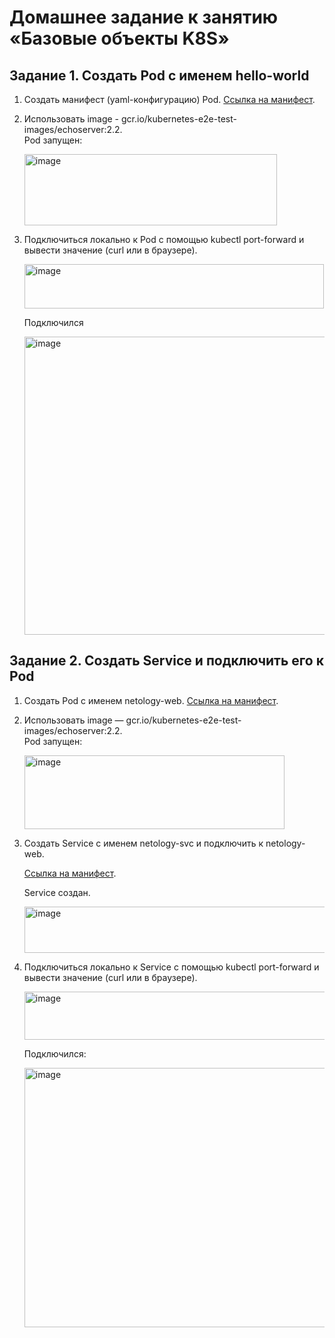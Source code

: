 # Домашнее задание к занятию «Базовые объекты K8S»


## Задание 1. Создать Pod с именем hello-world
1. Создать манифест (yaml-конфигурацию) Pod.
   [Ссылка на манифест](https://github.com/vladmgb/kuber-1.2/blob/main/pod1.yaml).
2. Использовать image - gcr.io/kubernetes-e2e-test-images/echoserver:2.2.\
   Pod запущен:
    
   <img width="404" height="114" alt="image" src="https://github.com/user-attachments/assets/0c20bbe5-d77f-4c0f-a09e-20fc8be3ec4e" />

3. Подключиться локально к Pod с помощью kubectl port-forward и вывести значение (curl или в браузере).

   <img width="479" height="71" alt="image" src="https://github.com/user-attachments/assets/8540b41a-7a20-40a9-80e2-a0666319fc15" />

    Подключился

   <img width="505" height="477" alt="image" src="https://github.com/user-attachments/assets/2dc679b7-4436-4c8d-9d98-c7c2d9001b0a" />


## Задание 2. Создать Service и подключить его к Pod
1. Создать Pod с именем netology-web.
    [Ссылка на манифест](https://github.com/vladmgb/kuber-1.2/blob/main/pod2.yaml).

2. Использовать image — gcr.io/kubernetes-e2e-test-images/echoserver:2.2.\
    Pod запущен:
 
    <img width="416" height="118" alt="image" src="https://github.com/user-attachments/assets/f99d9f3e-1221-4546-8b97-79fb1cbe7381" />

3. Создать Service с именем netology-svc и подключить к netology-web.
   
    [Ссылка на манифест](https://github.com/vladmgb/kuber-1.2/blob/main/service.yaml).

   Service создан.
   
   <img width="527" height="74" alt="image" src="https://github.com/user-attachments/assets/72e27a78-e265-4636-8f39-5014352d2d1e" />

6. Подключиться локально к Service с помощью kubectl port-forward и вывести значение (curl или в браузере).


   <img width="484" height="77" alt="image" src="https://github.com/user-attachments/assets/bd9965d7-b681-4c02-8db9-7805bf0ed73b" />

   Подключился:

   <img width="510" height="415" alt="image" src="https://github.com/user-attachments/assets/909e6d71-e3aa-422d-a931-7860101de8a9" />

   
